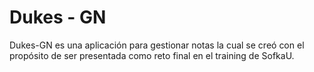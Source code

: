 # Dukes - GN

Dukes-GN es una aplicación para gestionar notas la cual se creó con el propósito de ser presentada como reto final en el training de SofkaU.
